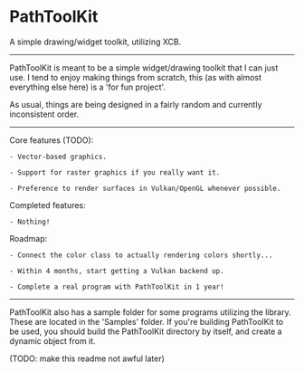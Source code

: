 # PathToolKit
A simple drawing/widget toolkit, utilizing XCB.
___

PathToolKit is meant to be a simple widget/drawing toolkit that I can just use.
I tend to enjoy making things from scratch, this (as with almost everything else here) is a 'for fun project'.

As usual, things are being designed in a fairly random and currently inconsistent order.
___

Core features (TODO):

	- Vector-based graphics.

	- Support for raster graphics if you really want it.

	- Preference to render surfaces in Vulkan/OpenGL whenever possible.
	
Completed features:

	- Nothing!

Roadmap:
	
	- Connect the color class to actually rendering colors shortly...
	
	- Within 4 months, start getting a Vulkan backend up.
	
	- Complete a real program with PathToolKit in 1 year!
___
PathToolKit also has a sample folder for some programs utilizing the library.
These are located in the 'Samples' folder.
If you're building PathToolKit to be used, you should build the PathToolKit directory by itself, and create a dynamic object from it.

(TODO: make this readme not awful later)
